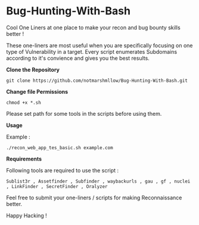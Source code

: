 # Bug-Hunting-With-Bash
Cool One Liners at one place to make your recon and bug bounty skills better !

These one-liners are most useful when you are specifically focusing on one type of Vulnerability in a target.
Every script enumerates Subdomains according to it's convience and gives you the best results.


**Clone the Repository**

`git clone https://github.com/notmarshmllow/Bug-Hunting-With-Bash.git`

**Change file Permissions**

`chmod +x *.sh`

Please set path for some tools in the scripts before using them.

**Usage**

Example :

```./recon_web_app_tes_basic.sh example.com```


**Requirements**

Following tools are required to use the script :

`Sublist3r , Assetfinder , Subfinder , waybackurls , gau , gf , nuclei , LinkFinder , SecretFinder , Oralyzer`


Feel free to submit your one-liners / scripts for making Reconnaissance better.


Happy Hacking !


